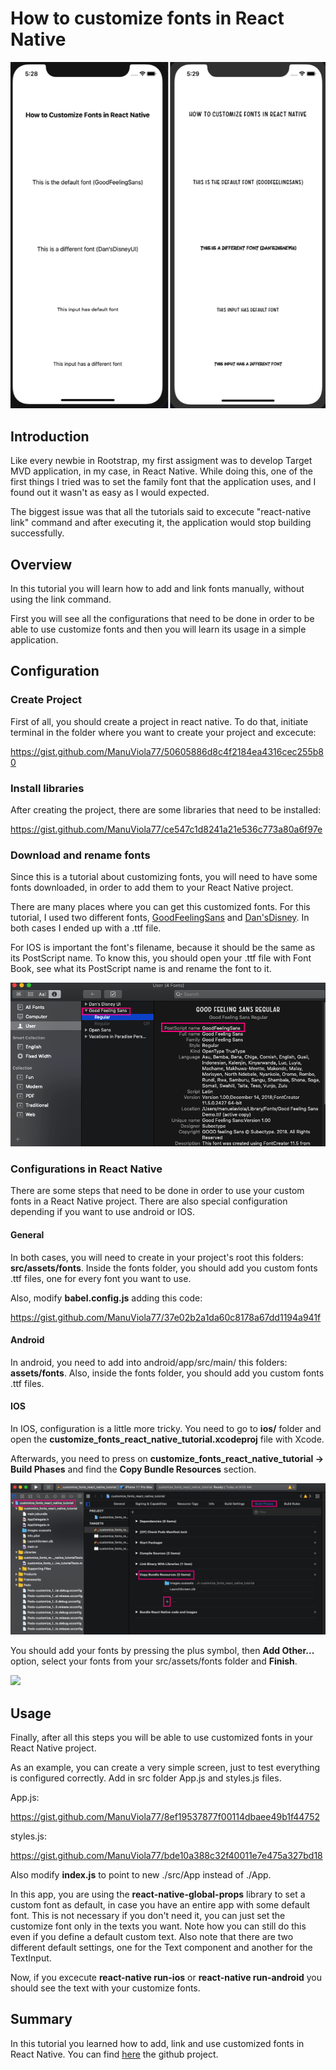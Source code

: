 # How to customize fonts in React Native

![Main image](images/customize_fonts_main.png)

## Introduction

Like every newbie in Rootstrap, my first assigment was to develop Target MVD application, in my case, in React Native. While doing this, one of the first things I tried was to set the family font that the application uses, and I found out it wasn't as easy as I would expected.

The biggest issue was that all the tutorials said to excecute "react-native link" command and after executing it, the application would stop building successfully.

## Overview

In this tutorial you will learn how to add and link fonts manually, without using the link command.

First you will see all the configurations that need to be done in order to be able to use customize fonts and then you will learn its usage in a simple application.

## Configuration

### Create Project

First of all, you should create a project in react native. To do that, initiate terminal in the folder where you want to create your project and excecute:

https://gist.github.com/ManuViola77/50605886d8c4f2184ea4316cec255b80

### Install libraries

After creating the project, there are some libraries that need to be installed:

https://gist.github.com/ManuViola77/ce547c1d8241a21e536c773a80a6f97e

### Download and rename fonts

Since this is a tutorial about customizing fonts, you will need to have some fonts downloaded, in order to add them to your React Native project.

There are many places where you can get this customized fonts. For this tutorial, I used two different fonts, [GoodFeelingSans](https://www.wfonts.com/font/good-feeling-sans) and [Dan'sDisney](https://www.fontspace.com/dans-disney-font-f24536). In both cases I ended up with a .ttf file.

For IOS is important the font's filename, because it should be the same as its PostScript name. To know this, you should open your .ttf file with Font Book, see what its PostScript name is and rename the font to it.

![Font Book](images/customize_fonts_postscript_name.png)

### Configurations in React Native

There are some steps that need to be done in order to use your custom fonts in a React Native project. There are also special configuration depending if you want to use android or IOS.

#### General

In both cases, you will need to create in your project's root this folders: **src/assets/fonts**. Inside the fonts folder, you should add you custom fonts .ttf files, one for every font you want to use.

Also, modify **babel.config.js** adding this code:

https://gist.github.com/ManuViola77/37e02b2a1da60c8178a67dd1194a941f

#### Android

In android, you need to add into android/app/src/main/ this folders: **assets/fonts**. Also, inside the fonts folder, you should add you custom fonts .ttf files.

#### IOS

In IOS, configuration is a little more tricky. You need to go to **ios/** folder and open the
**customize_fonts_react_native_tutorial.xcodeproj** file with Xcode.

Afterwards, you need to press on **customize_fonts_react_native_tutorial -> Build Phases** and find the **Copy Bundle Resources** section.

![IOS](images/customize_fonts_add_ios.png)

You should add your fonts by pressing the plus symbol, then **Add Other...** option, select your fonts from your src/assets/fonts folder and **Finish**.

![](http://g.recordit.co/QpziFaqrls.gif)

## Usage

Finally, after all this steps you will be able to use customized fonts in your React Native project.

As an example, you can create a very simple screen, just to test everything is configured correctly. Add in src folder App.js and styles.js files.

App.js:

https://gist.github.com/ManuViola77/8ef19537877f00114dbaee49b1f44752

styles.js:

https://gist.github.com/ManuViola77/bde10a388c32f40011e7e475a327bd18

Also modify **index.js** to point to new ./src/App instead of ./App.

In this app, you are using the **react-native-global-props** library to set a custom font as default, in case you have an entire app with some default font. This is not necessary if you don't need it, you can just set the customize font only in the texts you want. Note how you can still do this even if you define a default custom text. Also note that there are two different default settings, one for the Text component and another for the TextInput.

Now, if you excecute **react-native run-ios** or **react-native run-android** you should see the text with your customize fonts.

## Summary

In this tutorial you learned how to add, link and use customized fonts in React Native. You can find [here](https://github.com/ManuViola77/customize_fonts_react_native_tutorial) the github project.
